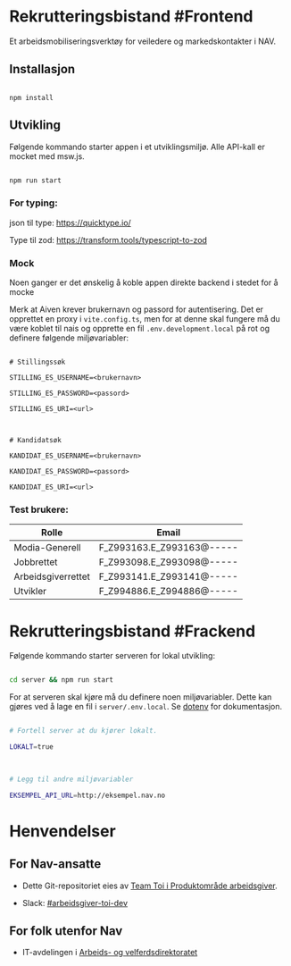 # Rekrutteringsbistand #Frontend

Et arbeidsmobiliseringsverktøy for veiledere og markedskontakter i NAV.

## Installasjon

```

npm install

```

## Utvikling

Følgende kommando starter appen i et utviklingsmiljø. Alle API-kall er mocket med msw.js.

```sh

npm run start

```

### For typing:

json til type: https://quicktype.io/

Type til zod: https://transform.tools/typescript-to-zod

### Mock

Noen ganger er det ønskelig å koble appen direkte backend i stedet for å mocke

Merk at Aiven krever brukernavn og passord for autentisering. Det er opprettet en proxy i `vite.config.ts`, men for at denne skal fungere må du være koblet til nais og opprette en fil `.env.development.local` på rot og definere følgende miljøvariabler:

```

# Stillingssøk

STILLING_ES_USERNAME=<brukernavn>

STILLING_ES_PASSWORD=<passord>

STILLING_ES_URI=<url>

  

# Kandidatsøk

KANDIDAT_ES_USERNAME=<brukernavn>

KANDIDAT_ES_PASSWORD=<passord>

KANDIDAT_ES_URI=<url>

```

### Test brukere:

| Rolle | Email |
| ---- | ---- |
| Modia-Generell | F_Z993163.E_Z993163@----- |
| Jobbrettet | F_Z993098.E_Z993098@----- |
| Arbeidsgiverrettet | F_Z993141.E_Z993141@----- |
| Utvikler | F_Z994886.E_Z994886@----- |

# Rekrutteringsbistand #Frackend

Følgende kommando starter serveren for lokal utvikling:

```sh

cd server && npm run start

```

For at serveren skal kjøre må du definere noen miljøvariabler. Dette kan gjøres ved å lage en fil i `server/.env.local`. Se [dotenv](https://github.com/motdotla/dotenv) for dokumentasjon.

  

```sh

# Fortell server at du kjører lokalt.

LOKALT=true

  

# Legg til andre miljøvariabler

EKSEMPEL_API_URL=http://eksempel.nav.no

```

  

# Henvendelser

## For Nav-ansatte

* Dette Git-repositoriet eies av [Team Toi i Produktområde arbeidsgiver](https://teamkatalog.nav.no/team/76f378c5-eb35-42db-9f4d-0e8197be0131).

* Slack: [#arbeidsgiver-toi-dev](https://nav-it.slack.com/archives/C02HTU8DBSR)

## For folk utenfor Nav

* IT-avdelingen i [Arbeids- og velferdsdirektoratet](https://www.nav.no/no/NAV+og+samfunn/Kontakt+NAV/Relatert+informasjon/arbeids-og-velferdsdirektoratet-kontorinformasjon)